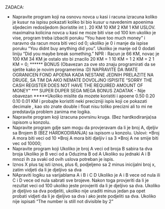 ZADACA:
- Napravite program koji na osnovu  novca u kasi i racuna izracuna koliko je kusur
na ispisu pokazati koliko bi bio kusur u navedenim apoenima sljedecim redosljedom (koristite int ).
20 KM
10 KM
2 KM
1 KM
USLOV. maximalna kolicina novca u kasi  ne moze biti vise od 100 km ukoliko je vise, program treba izbaciti poruku
“You have too much money” i naravno da racun mora biti veci od 0;
ukoliko je 0 i manje da ispise poruku “You didnt buy anything did you”. Ukoliko je manje od 0
dodati liniju “Did you maybe break something.”
NPR : Racun je 66 KM, novac je 100 KM
34 KM je ostalo sto bi znacilo
20 KM = 1
10 KM = 1
2  KM = 2
1  KM = 0;
****** BONUS (Obavezan za ove sto znaju programirati da se sjetite kako je novim programerima :D) NAPRAVITE DA IMATE OGRANICEN FOND APOENA KADA NESTANE JEDNIH PRELAZITE NA DRUGE, SA TIM DA AKO NEMATE DOVOLJNO ISPISITE “SORRY THE CASH REGISTER DOES NOT HAVE THE REQUIRED AMOUNT OF MONEY”
*** SUPER DUPER SEGA MEGA BONUS ZADATAK - Nije obavezan *****Ukoliko mislite da mozete koristiti i  apoene 0.50 0.20 0.10 0.01 KM i probajte koristiti neki precizniji ispis  koji ce  pokazati decimale  , kao sto znate double i float nisu toliko precizni ali to mi ne predstavlja problem zanima me logika.
- Napravite program koji izracuna povrsinu kruga. (Bez hardkodiranja)sa ispisom u konzolu.
- Napravite program gdje sam mogu da provjeravam da li je broj A, djeljiv sa Brojem B (BEZ HARDKODIRANJA) sa ispisom u konzolu.
Uslovi:
*Broj A mora biti veci od 10
*Broj A mora biti djeljiv i sa 3
*Broj A ne smije biti vec od 10000;
- Napravite program koji
   Ukoliko je broj A veci od broja B sabira ta dva broja
   Ukoliko je B veci od a Oduzima B od A
   Ukoliko su jednaki A i B mnozi ih
   za svaki od ovih uslova potreban je ispis.
- Iznos X plus taj isti iznos, plus 6, podjeljeno sa 2 minus inicijalni broj x, zatim vidjeti da li je djeljivo sa dva
- NApraviti  logiku sa  varijablama A i B i C D
Ukoliko je A i B vece od nula ili  C i D vece od nula sabrati sve brojeve.
Nakon toga provjeriti da li je rezultat veci od 100 ukoliko jeste provjeriti da li je djeljivo sa dva. Ukoliko je djeljivo sa dva podjeliti, ukoliko nije uraditi minus jedan pa opet probati vidjeti da li je djeljivo sa dva i ako jeste podjeliti sa dva. Ukoliko nije ispisati “The number is still not divisible by 2”
